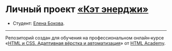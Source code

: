 # Личный проект [«Кэт энерджи»](https://elenbokova.github.io/1977001-cat-energy-25)

* Студент: [Елена Бокова](https://htmlacademy.ru//profile/id1977001).

---

Репозиторий создан для обучения на профессиональном онлайн‑курсе «[HTML и CSS. Адаптивная вёрстка и автоматизация](https://htmlacademy.ru/intensive/adaptive)» от [HTML Academy](https://htmlacademy.ru).

[check-image]: https://github.com/htmlacademy-adaptive/1977001-cat-energy-25/workflows/Project%20check/badge.svg?branch=master
[check-url]: https://github.com/htmlacademy-adaptive/1977001-cat-energy-25/actions
